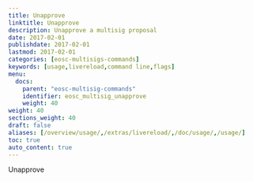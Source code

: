 ```yaml
---
title: Unapprove
linktitle: Unapprove
description: Unapprove a multisig proposal
date: 2017-02-01
publishdate: 2017-02-01
lastmod: 2017-02-01
categories: [eosc-multisigs-commands]
keywords: [usage,livereload,command line,flags]
menu:
  docs:
    parent: "eosc-multisig-commands"
    identifier: eosc_multisig_unapprove
    weight: 40
weight: 40
sections_weight: 40
draft: false
aliases: [/overview/usage/,/extras/livereload/,/doc/usage/,/usage/]
toc: true
auto_content: true
---
```


Unapprove
